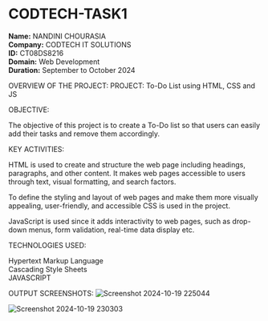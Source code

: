 # CODTECH-TASK1
**Name:** NANDINI CHOURASIA<BR>
**Company:** CODTECH IT SOLUTIONS <BR>
**ID:** CT08DS8216 <BR>
**Domain:** Web Development <br>
**Duration:** September to October 2024 <br>

OVERVIEW OF THE PROJECT:
PROJECT: To-Do List using HTML, CSS and JS

OBJECTIVE:

The objective of this project is to create a To-Do list so that users can easily add their tasks and remove them accordingly.

KEY ACTIVITIES:

HTML is used to create and structure the web page including headings, paragraphs, and other content. It makes web pages accessible to users through text, visual formatting, and search factors.

To define the styling and layout of web pages and make them more visually appealing, user-friendly, and accessible CSS is used in the project.

JavaScript is used since it adds interactivity to web pages, such as drop-down menus, form validation, real-time data display etc. 


TECHNOLOGIES USED:

Hypertext Markup Language <br>
Cascading Style Sheets <br>
JAVASCRIPT <br>

OUTPUT SCREENSHOTS:
![Screenshot 2024-10-19 225044](https://github.com/user-attachments/assets/04364f48-5eec-49f3-9ae5-c03acf9814b3)

![Screenshot 2024-10-19 230303](https://github.com/user-attachments/assets/c619b425-f3e8-4a3c-940e-9f8c29a198ab)












